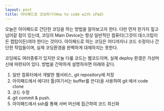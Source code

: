 ```yaml
---
layout: post
title: 아이패드로 코딩하기(How to code with iPad)
---
```


오늘은 아이패드로 간단한 코딩을 하는 방법을 알아보고자 한다. 다만 먼저 한가지 짚고 넘어갈 점이 있는데, 코딩의 Main Device는 항상 일반적인 컴퓨터(그것이 데스크탑이든 랩탑이든)여야 한다는 것이다. 아이패드로 하는 코딩은 어디까지나 코드 수정이나 간단한 작업들이며, 실제 코딩환경을 완벽하게 대체하지는 못한다.

코딩에도 여러종류가 있지만 오늘 다룰 코드는 웹코드이며, 실제 deploy 환경은 가상머신에 마련되어 있다.
방법을 간략하게 설명하자면 아래와 같다.

1. 일반 컴퓨터에서 개발한 웹서비스, git repository에 저장
2. 아이패드에서 에디터 툴(여기서는 buffer를 쓴다)을 사용하여 git 에서 code clone
3. 코드 수정
4. git commit & push. 
5. 아이패드에서 ssh를 통해 서버 머신에 접근하여 코드 최신화


